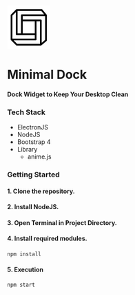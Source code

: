 <img src="./assets/icons/GitHub/app-icon-black.png">

# Minimal Dock
#### Dock Widget to Keep Your Desktop Clean

### Tech Stack
* ElectronJS
* NodeJS
* Bootstrap 4
* Library
  * anime.js
  
### Getting Started
#### 1. Clone the repository.
#### 2. Install NodeJS.
#### 3. Open Terminal in Project Directory.
#### 4. Install required modules.
```
npm install
```
#### 5. Execution
```
npm start
```
